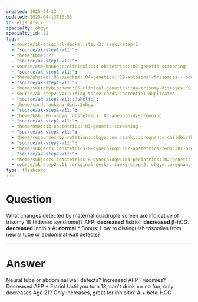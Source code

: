 ```yaml
---
created: 2025-04-13
updated: 2025-04-13T10:53
id: e(]s3AIv[x
specialty: obgyn
specialty_id: 82
tags:
  - source/ak-original-decks::step-2::zanki-step-2
  - "source/ak-step1-v11:": 
  - theme/nbme::27
  - "source/ak-step1-v11:": 
  - source/ome-banner::clinical::14-obstetrics::03-genetic-screening
  - "source/ak-step1-v11:": 
  - theme/physeo::05-biochem::04-genetics::19-autosomal-trisomies---edwards-syndrome
  - "source/ak-step1-v11:": 
  - theme/sketchybiochem::05-clinical-genetics::04-trisomy-diseases::02-edwards-&-patau-syndromes
  - source/ak-step2-v11::!flag-these-cards::potential-duplicates
  - "source/ak-step2-v11::!shelf:": 
  - theme/cards-anking-did::2obgyn
  - "source/ak-step2-v11:": 
  - theme/b&b::06-obgyn::obstetrics::03-aneuploidyscreening
  - "source/ak-step2-v11:": 
  - theme/ome::13-obstetrics::03-genetic-screening
  - "source/ak-step2-v11:": 
  - theme/resources-by-rotation::obgyn::uw::zanki::pregnancy-childbirth-puerperium
  - "source/ak-step2-v11:": 
  - theme/subjects::obstetrics-&-gynecology::02-obstetrics-redo::01-pregnancy::mother::prenatal-testing::maternal-quadruple-screen
  - "source/ak-step2-v11:": 
  - theme/subjects::obstetrics-&-gynecology::03-pediatrics::02-genetic-disorders::edwards-syndrome
  - source/ak-step2-v11::original-decks::zanki-step-2::obgyn::pregnancy,-childbirth-&-puerperium"
type: flashcard
---
```


# Question
What changes detected by maternal quadruple screen are indicative of trisomy 18 (Edward syndrome)?    AFP: **decreased** Estriol: **decreased** β-hCG: **decreased** Inhibin A: **normal**   * Bonus: How to distinguish trisomies from neural tube or abdominal wall defects?

---

# Answer
Neural tube or abdominal wall defects? Increased AFP  Trisomies? Decreased AFP + Estriol    Until you turn 18, can't drink == no fun, only decreases  Age 21? Only increases, great for inhibitin' A + beta-HCG